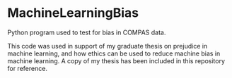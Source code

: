# MachineLearningBias
Python program used to test for bias in COMPAS data.

This code was used in support of my graduate thesis on prejudice in machine learning, and how ethics can be used to reduce machine bias in machine learning. A copy of my thesis has been included in this repository for reference.
